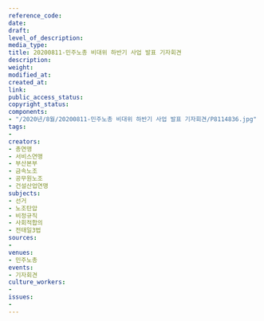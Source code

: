 ```yaml
---
reference_code: 
date: 
draft: 
level_of_description: 
media_type: 
title: 20200811-민주노총 비대위 하반기 사업 발표 기자회견
description: 
weight: 
modified_at: 
created_at: 
link: 
public_access_status: 
copyright_status: 
components:
- "/2020년/8월/20200811-민주노총 비대위 하반기 사업 발표 기자회견/P8114836.jpg"
tags:
- 
creators:
- 총연맹
- 서비스연맹
- 부산본부
- 금속노조
- 공무원노조
- 건설산업연맹
subjects:
- 선거
- 노조탄압
- 비정규직
- 사회적합의
- 전태일3법
sources:
- 
venues:
- 민주노총
events:
- 기자회견
culture_workers:
- 
issues:
- 
---
```

